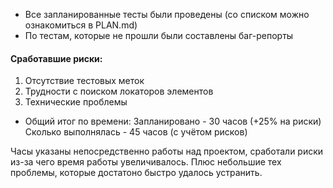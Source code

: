 - Все запланированные тесты были проведены (со списком можно ознакомиться в PLAN.md)
- По тестам, которые не прошли были составлены баг-репорты
#### Сработавшие риски:
1. Отсутствие тестовых меток
2. Трудности с поиском локаторов элементов
3. Технические проблемы

- Общий итог по времени:
Запланировано - 30 часов (+25% на риски)
Сколько выполнялась - 45 часов (с учётом рисков)

Часы указаны непосредственно работы над проектом, сработали риски из-за чего время работы увеличивалось. 
Плюс небольшие тех проблемы, которые достатоно быстро удалось устранить.